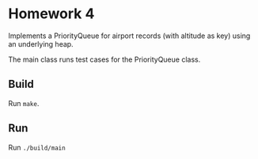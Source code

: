 # Homework 4

Implements a PriorityQueue for airport records (with altitude as key) using an underlying heap.

The main class runs test cases for the PriorityQueue class.

## Build

Run `make`.

## Run

Run `./build/main`
